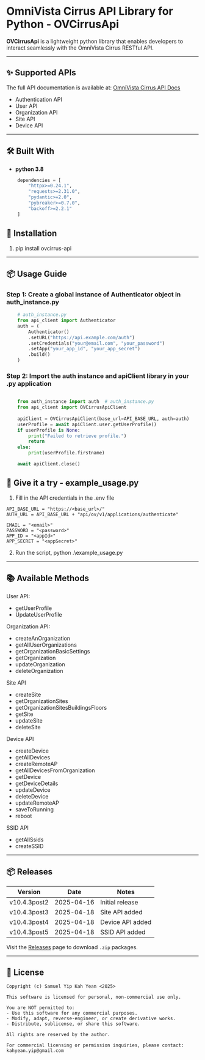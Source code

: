 
# OmniVista Cirrus API Library for Python - **OVCirrusApi**

**OVCirrusApi** is a lightweight python library that enables developers to interact seamlessly with the OmniVista Cirrus RESTful API.

---

## ✨ Supported APIs

The full API documentation is available at: [OmniVista Cirrus API Docs](https://eu.manage.ovcirrus.com/apidoc/apidoc.html)

- Authentication API
- User API
- Organization API
- Site API
- Device API

---

## 🛠️ Built With

- **python 3.8**

```python
    dependencies = [
        "httpx>=0.24.1",
        "requests>=2.31.0",
        "pydantic>=2.0",
        "pybreaker>=0.7.0",
        "backoff>=2.2.1"
    ]
```

## 🚀 Installation


1. pip install ovcirrus-api

---

## 📦 Usage Guide

### Step 1: Create a global instance of Authenticator object in auth_instance.py


```python
    # auth_instance.py
    from api_client import Authenticator
    auth = (
        Authenticator()
        .setURL("https://api.example.com/auth")
        .setCredentials("your@email.com", "your_password")
        .setApp("your_app_id", "your_app_secret")
        .build()
    )
```

### Step 2: Import the auth instance and apiClient library in your .py application

```python

    from auth_instance import auth  # auth_instance.py
    from api_client import OVCirrusApiClient
    
    apiClient = OVCirrusApiClient(base_url=API_BASE_URL, auth=auth)
    userProfile = await apiClient.user.getUserProfile()
    if userProfile is None:
        print("Failed to retrieve profile.")
        return
    else:
        print(userProfile.firstname)

    await apiClient.close()

```
## 🧪 Give it a try - example_usage.py

1. Fill in the API credentials in the .env file

```
API_BASE_URL = "https://<base_url>/"
AUTH_URL = API_BASE_URL + "api/ov/v1/applications/authenticate"

EMAIL = "<email>"
PASSWORD = "<password>"
APP_ID = "<appId>"
APP_SECRET = "<appSecret>"
```

2. Run the script, python .\example_usage.py

---

## 📚 Available Methods

User API:
- getUserProfile
- UpdateUserProfile

Organization API:
- createAnOrganization
- getAllUserOrganizations
- getOrganizationBasicSettings
- getOrganization
- updateOrganization
- deleteOrganization

Site API
- createSite
- getOrganizationSites
- getOrganizationSitesBuildingsFloors
- getSite
- updateSite
- deleteSite

Device API
- createDevice
- getAllDevices
- createRemoteAP
- getAllDevicesFromOrganization
- getDevice
- getDeviceDetails
- updateDevice
- deleteDevice
- updateRemoteAP
- saveToRunning
- reboot

SSID API
- getAllSsids
- createSSID


---

## 📦 Releases

| Version          | Date       | Notes                       |
|------------------|------------|-----------------------------|
| v10.4.3post2     | 2025-04-16 | Initial release             |
| v10.4.3post3     | 2025-04-18 | Site API added              |
| v10.4.3post4     | 2025-04-18 | Device API added            |
| v10.4.3post5     | 2025-04-18 | SSID API added              |



Visit the [Releases](https://github.com/Samuelyip74/OVCirrusApiPython/releases/tag/10.4.3) page to download `.zip` packages.

---

## 📄 License

```
Copyright (c) Samuel Yip Kah Yean <2025>

This software is licensed for personal, non-commercial use only.

You are NOT permitted to:
- Use this software for any commercial purposes.
- Modify, adapt, reverse-engineer, or create derivative works.
- Distribute, sublicense, or share this software.

All rights are reserved by the author.

For commercial licensing or permission inquiries, please contact:
kahyean.yip@gmail.com
```


